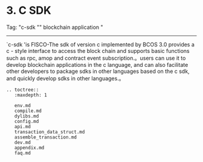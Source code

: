 # 3. C SDK

Tag: "c-sdk "" blockchain application "

----------

`c-sdk 'is FISCO-The sdk of version c implemented by BCOS 3.0 provides a c - style interface to access the block chain and supports basic functions such as rpc, amop and contract event subscription.。users can use it to develop blockchain applications in the c language, and can also facilitate other developers to package sdks in other languages based on the c sdk, and quickly develop sdks in other languages.。

```eval_rst
.. toctree::
   :maxdepth: 1

   env.md
   compile.md
   dylibs.md
   config.md
   api.md
   transaction_data_struct.md
   assemble_transaction.md
   dev.md
   appendix.md
   faq.md
```
